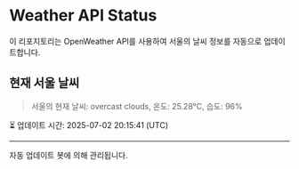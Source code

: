 
# Weather API Status

이 리포지토리는 OpenWeather API를 사용하여 서울의 날씨 정보를 자동으로 업데이트합니다.

## 현재 서울 날씨
> 서울의 현재 날씨: overcast clouds, 온도: 25.28°C, 습도: 96%

⏳ 업데이트 시간: 2025-07-02 20:15:41 (UTC)

---
자동 업데이트 봇에 의해 관리됩니다.

